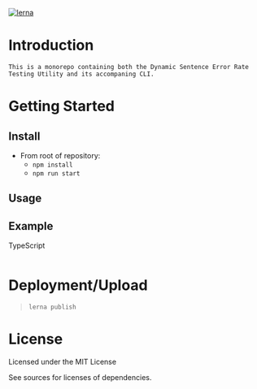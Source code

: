 
[![lerna](https://img.shields.io/badge/maintained%20with-lerna-cc00ff.svg)](https://lerna.js.org/)


# Introduction
    This is a monorepo containing both the Dynamic Sentence Error Rate Testing Utility and its accompaning CLI.
# Getting Started
## Install
- From root of repository:
    - `npm install` 
    - `npm run start`
## Usage

## Example
TypeScript
```

```
# Deployment/Upload
> `lerna publish`
# License
Licensed under the MIT License  

See sources for licenses of dependencies.
